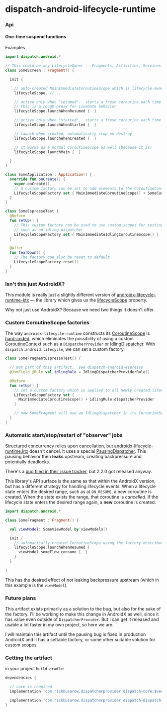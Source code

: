 # dispatch-android-lifecycle-runtime

### Api

#### One-time suspend functions

Examples

```Kotlin
import dispatch.android.*

// This could be any LifecycleOwner -- Fragments, Activities, Services...
class SomeScreen : Fragment() {

  init {

    // auto-created MainImmediateCoroutineScope which is lifecycle-aware
    lifecycleScope. //...

    // active only when "resumed".  starts a fresh coroutine each time
    // this is a rough proxy for LiveData behavior
    lifecycleScope.launchWhenResumed {  }

    // active only when "started".  starts a fresh coroutine each time
    lifecycleScope.launchWhenStarted {  }

    // launch when created, automatically stop on destroy
    lifecycleScope.launchWhenCreated {  }

    // it works as a normal CoroutineScope as well (because it is)
    lifecycleScope.launchMain {  }

  }
}

class SomeApplication : Application() {
  override fun onCreate() {
    super.onCreate()
    // A custom factory can be set to add elements to the CoroutineContext
    LifecycleScopeFactory.set { MainImmediateCoroutineScope() + SomeCustomElement() }
  }
}

class SomeEspressoTest {
  @Before
  fun setUp() {
    // This custom factory can be used to use custom scopes for testing,
    // such as an idling dispatcher
    LifecycleScopeFactory.set { MainImmediateIdlingCoroutineScope() }
  }

  @After
  fun tearDown() {
    // The factory can also be reset to default
    LifecycleScopeFactory.reset()
  }
}
```

### Isn't this just AndroidX?

This module is really just a slightly different version of [androidx-lifecycle-runtime-ktx][androidx-lifecycle-runtime-ktx] — the library which gives us the [lifecycleScope][lifecycleScope] property.

Why not just use AndroidX?  Because we need two things it doesn't offer.

### Custom CoroutineScope factories

The way `androidx-lifecycle-runtime` constructs its [CoroutineScope][coroutineScope] is [hard-coded][lifecycleScope], which eliminates the possibility of using a custom [CoroutineContext][coroutineContext] such as a `DispatcherProvider` or [IdlingDispatcher][idlingDispatcher]. With `dispatch.android.lifecycle`, we can set a custom factory.

```Kotlin
class SomeFragmentEspressoTest() {

  // Not part of this artifact.  see dispatch-android-espresso
  @JvmField @Rule val idlingRule = IdlingDispatcherProviderRule()

  @Before
  fun setUp() {
    // set a custom factory which is applied to all newly created lifecycleScopes
    LifecycleScopeFactory.set {
      MainImmediateCoroutineScope() + idlingRule.dispatcherProvider
    }

    // now SomeFragment will use an IdlingDispatcher in its CoroutineScope
  }
}
```

### Automatic start/stop/restart of "observer" jobs

Structured concurrency relies upon cancellation, but [androidx-lifecycle-runtime.ktx][androidx-lifecycle-runtime-ktx] doesn't cancel.  It uses a special [PausingDispatcher][pausingDispatcher]. This pausing behavior then **leaks** upstream, creating backpressure and potentially deadlocks.

There's a [bug filed in their issue tracker][b/146370660], but 2.2.0 got released anyway.

This library's API surface is the same as that within the AndroidX version, but has a different strategy for handling lifecycle events.  When a lifecycle state enters the desired range, such as at `ON_RESUME`, a new coroutine is created.  When the state exists the range, that coroutine is *cancelled*. If the lifecycle state enters the desired range again, a **new** coroutine is created.

```Kotlin
import dispatch.android.*

class SomeFragment : Fragment() {

  val viewModel: SomeViewModel by viewModels()

  init {
    // automatically created CoroutineScope using the factory described above
    lifecycleScope.launchWhenResumed {
      viewModel.someFlow.consume {  }
    }
  }

}
```

This has the desired effect of not leaking backpressure upstream (which in this example is the `viewModel`).

### Future plans

This artifact exists primarily as a solution to the bug, but also for the sake of the factory.  I'll be working to make this change in AndroidX as well, since it has value even outside of `DispatcherProvider`.  But I can get it released and usable a lot faster in my own project, so here we are.

I will maintain this artifact until the pausing bug is fixed in production AndroidX and it has a settable factory, or some other suitable solution for custom scopes.

### Getting the artifact

in your project `build.gradle`:

```Groovy
dependencies {

  // core is required
  implementation 'com.rickbusarow.dispatcherprovider:dispatch-core:$version'

  implementation 'com.rickbusarow.dispatcherprovider:dispatch-dispatch-android-lifecycle-runtime:$version'
}
```

[androidx-lifecycle-runtime-ktx]: https://developer.android.com/jetpack/androidx/releases/lifecycle
[lifecycleScope]: https://cs.android.com/androidx/platform/frameworks/support/+/androidx-master-dev:lifecycle/lifecycle-runtime-ktx/src/main/java/androidx/lifecycle/Lifecycle.kt;l=44
[coroutineContext]: https://kotlinlang.org/api/latest/jvm/stdlib/kotlin.coroutines/-coroutine-context/
[coroutineScope]: https://kotlin.github.io/kotlinx.coroutines/kotlinx-coroutines-core/kotlinx.coroutines/coroutine-scope.html
[flow.conflate]: https://github.com/Kotlin/kotlinx.coroutines/blob/master/docs/flow.md#conflation
[lifecycle.java]: https://cs.android.com/androidx/platform/frameworks/support/+/androidx-master-dev:lifecycle/lifecycle-common/src/main/java/androidx/lifecycle/Lifecycle.java
[idlingDispatcher]: https://github.com/RBusarow/Dispatch/blob/dispatch-android-espresso/src/main/java/dispatch/test/android/IdlingDispatcher.kt
[channel]: https://kotlin.github.io/kotlinx.coroutines/kotlinx-coroutines-core/kotlinx.coroutines.channels/-channel/
[pausingDispatcher]: https://cs.android.com/androidx/platform/frameworks/support/+/androidx-master-dev:lifecycle/lifecycle-runtime-ktx/src/main/java/androidx/lifecycle/PausingDispatcher.kt
[b/146370660]: https://issuetracker.google.com/issues/146370660
